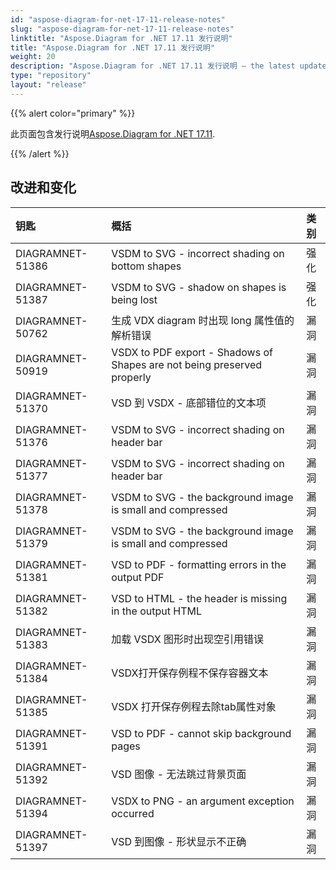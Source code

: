 ```yaml
---
id: "aspose-diagram-for-net-17-11-release-notes"
slug: "aspose-diagram-for-net-17-11-release-notes"
linktitle: "Aspose.Diagram for .NET 17.11 发行说明"
title: "Aspose.Diagram for .NET 17.11 发行说明"
weight: 20
description: "Aspose.Diagram for .NET 17.11 发行说明 – the latest updates and fixes."
type: "repository"
layout: "release"
---
```

{{% alert color="primary" %}} 

此页面包含发行说明[Aspose.Diagram for .NET 17.11](https://www.nuget.org/packages/Aspose.Diagram/17.11.0).

{{% /alert %}} 
## **改进和变化**

|**钥匙**|**概括**|**类别**|
|:- |:- |:- |
|DIAGRAMNET-51386|VSDM to SVG - incorrect shading on bottom shapes|强化|
|DIAGRAMNET-51387|VSDM to SVG - shadow on shapes is being lost|强化|
|DIAGRAMNET-50762|生成 VDX diagram 时出现 long 属性值的解析错误|漏洞|
|DIAGRAMNET-50919|VSDX to PDF export - Shadows of Shapes are not being preserved properly|漏洞|
|DIAGRAMNET-51370|VSD 到 VSDX - 底部错位的文本项|漏洞|
|DIAGRAMNET-51376|VSDM to SVG - incorrect shading on header bar|漏洞|
|DIAGRAMNET-51377|VSDM to SVG - incorrect shading on header bar|漏洞|
|DIAGRAMNET-51378|VSDM to SVG - the background image is small and compressed|漏洞|
|DIAGRAMNET-51379|VSDM to SVG - the background image is small and compressed|漏洞|
|DIAGRAMNET-51381|VSD to PDF - formatting errors in the output PDF|漏洞|
|DIAGRAMNET-51382|VSD to HTML - the header is missing in the output HTML|漏洞|
|DIAGRAMNET-51383|加载 VSDX 图形时出现空引用错误|漏洞|
|DIAGRAMNET-51384|VSDX打开保存例程不保存容器文本|漏洞|
|DIAGRAMNET-51385|VSDX 打开保存例程去除tab属性对象|漏洞|
|DIAGRAMNET-51391|VSD to PDF - cannot skip background pages|漏洞|
|DIAGRAMNET-51392|VSD 图像 - 无法跳过背景页面|漏洞|
|DIAGRAMNET-51394|VSDX to PNG - an argument exception occurred|漏洞|
|DIAGRAMNET-51397|VSD 到图像 - 形状显示不正确|漏洞|


